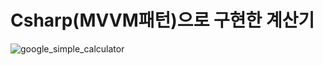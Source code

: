 # Csharp(MVVM패턴)으로 구현한 계산기
![google_simple_calculator](https://user-images.githubusercontent.com/64455707/228066894-8966bd1f-5f9d-4190-9dbe-efba7ab216b1.gif)
